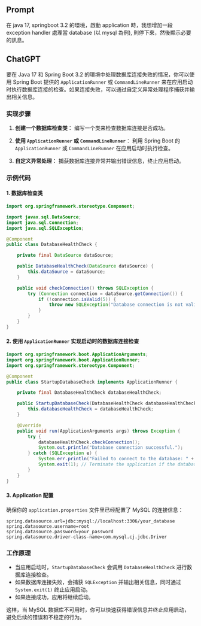 
## Prompt

在 java 17, springboot 3.2 的環境，啟動 application 時，我想增加一段 exception handler 處理當 database (以 mysql 為例), 則停下來，然後顯示必要的訊息。

## ChatGPT

要在 Java 17 和 Spring Boot 3.2 的環境中处理数据库连接失败的情况，你可以使用 Spring Boot 提供的 `ApplicationRunner` 或 `CommandLineRunner` 来在应用启动时执行数据库连接的检查。如果连接失败，可以通过自定义异常处理程序捕获并输出相关信息。

### 实现步骤

1. **创建一个数据库检查类**：
   编写一个类来检查数据库连接是否成功。

2. **使用 `ApplicationRunner` 或 `CommandLineRunner`**：
   利用 Spring Boot 的 `ApplicationRunner` 或 `CommandLineRunner` 在应用启动时执行检查。

3. **自定义异常处理**：
   捕获数据库连接异常并输出错误信息，终止应用启动。

### 示例代码

#### 1. 数据库检查类

```java
import org.springframework.stereotype.Component;

import javax.sql.DataSource;
import java.sql.Connection;
import java.sql.SQLException;

@Component
public class DatabaseHealthCheck {

    private final DataSource dataSource;

    public DatabaseHealthCheck(DataSource dataSource) {
        this.dataSource = dataSource;
    }

    public void checkConnection() throws SQLException {
        try (Connection connection = dataSource.getConnection()) {
            if (!connection.isValid(5)) {
                throw new SQLException("Database connection is not valid.");
            }
        }
    }
}
```

#### 2. 使用 `ApplicationRunner` 实现启动时的数据库连接检查

```java
import org.springframework.boot.ApplicationArguments;
import org.springframework.boot.ApplicationRunner;
import org.springframework.stereotype.Component;

@Component
public class StartupDatabaseCheck implements ApplicationRunner {

    private final DatabaseHealthCheck databaseHealthCheck;

    public StartupDatabaseCheck(DatabaseHealthCheck databaseHealthCheck) {
        this.databaseHealthCheck = databaseHealthCheck;
    }

    @Override
    public void run(ApplicationArguments args) throws Exception {
        try {
            databaseHealthCheck.checkConnection();
            System.out.println("Database connection successful.");
        } catch (SQLException e) {
            System.err.println("Failed to connect to the database: " + e.getMessage());
            System.exit(1); // Terminate the application if the database is not reachable
        }
    }
}
```

#### 3. Application 配置

确保你的 `application.properties` 文件里已经配置了 MySQL 的连接信息：

```properties
spring.datasource.url=jdbc:mysql://localhost:3306/your_database
spring.datasource.username=root
spring.datasource.password=your_password
spring.datasource.driver-class-name=com.mysql.cj.jdbc.Driver
```

### 工作原理

- 当应用启动时，`StartupDatabaseCheck` 会调用 `DatabaseHealthCheck` 进行数据库连接检查。
- 如果数据库连接失败，会捕获 `SQLException` 并输出相关信息，同时通过 `System.exit(1)` 终止应用启动。
- 如果连接成功，应用将继续启动。

这样，当 MySQL 数据库不可用时，你可以快速获得错误信息并终止应用启动，避免后续的错误和不稳定的行为。